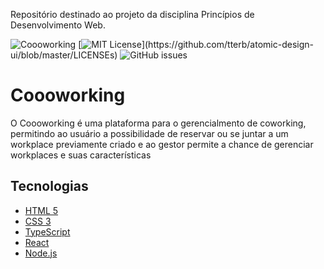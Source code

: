 Repositório destinado ao projeto da disciplina Princípios de Desenvolvimento Web.

![Coooworking](https://img.shields.io/endpoint.svg?url=https://cooow-badge-2xh9puofe6x0.runkit.sh/) [![MIT License](https://img.shields.io/apm/l/atomic-design-ui.svg?)](https://github.com/tterb/atomic-design-ui/blob/master/LICENSEs) ![GitHub issues](https://img.shields.io/github/issues-raw/yovanycunha/coooworking?style=plastic)

[asd]: (./banner.svg)
# Coooworking

O Coooworking é uma plataforma para o gerencialmento de coworking, permitindo ao usuário
a possibilidade de reservar ou se juntar a um workplace previamente criado e ao gestor
permite a chance de gerenciar workplaces e suas características

## Tecnologias
- [HTML 5](https://developer.mozilla.org/pt-BR/docs/Web/HTML)
- [CSS 3](https://developer.mozilla.org/pt-BR/docs/Web/CSS)
- [TypeScript](https://www.typescriptlang.org/)
- [React](https://pt-br.reactjs.org/)
- [Node.js](https://nodejs.org/en/)


